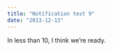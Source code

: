 ```yaml
---
title: "Notification test 9"
date: "2013-12-13"
---
```


<div class="content">
<p>In less than 10, I think we’re ready.</p>
</div>
